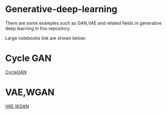 # Generative-deep-learning
There are some examples such as GAN,VAE and related fields in generative deep learning in this repository.

Large notebooks link are shown below:

# Cycle GAN
[CycleGAN](https://colab.research.google.com/drive/1bMsTJeo2Nbz4NubDDIiqmiXWfnUgMk6V?usp=sharing)

# VAE,WGAN
[VAE,WGAN](https://colab.research.google.com/drive/1rmnRB96amgV6JzlREUQy9znCuJwj8d1j?usp=sharing)
